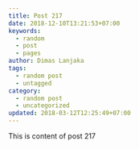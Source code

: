 ```yaml
---
title: Post 217
date: 2018-12-10T13:21:53+07:00
keywords:
  - random
  - post
  - pages
author: Dimas Lanjaka
tags:
  - random post
  - untagged
category:
  - random post
  - uncategorized
updated: 2018-03-12T12:25:49+07:00
---
```

This is content of post 217